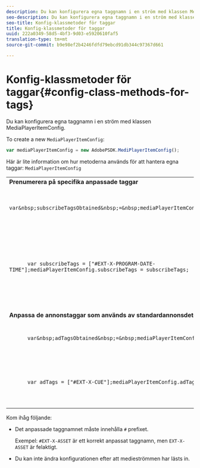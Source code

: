```yaml
---
description: Du kan konfigurera egna taggnamn i en ström med klassen MediaPlayerItemConfig.
seo-description: Du kan konfigurera egna taggnamn i en ström med klassen MediaPlayerItemConfig.
seo-title: Konfig-klassmetoder för taggar
title: Konfig-klassmetoder för taggar
uuid: 222a0349-58d5-4bf3-9d03-e5920610faf5
translation-type: tm+mt
source-git-commit: b9e98ef2b4246fdfd79ebcd91db344c97367d661

---
```



# Konfig-klassmetoder för taggar{#config-class-methods-for-tags}

Du kan konfigurera egna taggnamn i en ström med klassen MediaPlayerItemConfig.

To create a new `MediaPlayerItemConfig`:

```js
var mediaPlayerItemConfig = new AdobePSDK.MediPlayerItemConfig();
```

Här är lite information om hur metoderna används för att hantera egna taggar: `MediaPlayerItemConfig`

<table id="table_0AC0973497144DDAB05726E3F031ACD1"> 
 <tbody> 
  <tr> 
   <td colname="col1"> <b>Prenumerera på specifika anpassade taggar</b> </td> 
   <td colname="col2"> </td> 
  </tr> 
  <tr> 
   <td colname="col1"> 
    <code class="syntax javascript">
      var&amp;nbsp;subscribeTagsObtained&amp;nbsp;=&amp;nbsp;mediaPlayerItemConfig.subscribeTags;
    </code> </td> 
   <td colname="col2"> <p>Hämtar den aktuella listan med prenumerationstaggar. </p> </td> 
  </tr> 
  <tr> 
   <td colname="col1"> 
    <code class="syntax javascript">
      var&nbsp;subscribeTags&nbsp;=&nbsp;["#EXT-X-PROGRAM-DATE-TIME"];mediaPlayerItemConfig.subscribeTags&nbsp;=&nbsp;subscribeTags;
    </code> </td> 
   <td colname="col2"> <p>Anger en lista över prenumerationstaggar som visas för programmet. </p> <p>Ditt program prenumererar automatiskt på alla taggar som överförs via <span class="codeph"> taggar </span>. </p> </td> 
  </tr> 
  <tr> 
   <td colname="col1"> <b>Anpassa de annonstaggar som används av standardannonsdetektorn </b> </td> 
   <td colname="col2"> </td> 
  </tr> 
  <tr> 
   <td colname="col1"> 
    <code class="syntax javascript">
      var&amp;nbsp;adTagsObtained&amp;nbsp;=&amp;nbsp;mediaPlayerItemConfig.adTags; 
    </code> </td> 
   <td colname="col2"> <p>Hämtar den aktuella listan med annonstaggar. </p> </td> 
  </tr> 
  <tr> 
   <td colname="col1"> 
    <code class="syntax javascript">
      var&nbsp;adTags&nbsp;=&nbsp;["#EXT-X-CUE"];mediaPlayerItemConfig.adTags&nbsp;=&nbsp;adTags;
    </code> </td> 
   <td colname="col2"> <p>Anger listan med annonstaggar som ska användas av standardgeneratorn för affärsmöjlighet. </p> </td> 
  </tr> 
 </tbody> 
</table>

Kom ihåg följande:

* Det anpassade taggnamnet måste innehålla `#` prefixet.

   Exempel: `#EXT-X-ASSET` är ett korrekt anpassat taggnamn, men `EXT-X-ASSET` är felaktigt.

* Du kan inte ändra konfigurationen efter att medieströmmen har lästs in.

